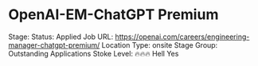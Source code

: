 # OpenAI-EM-ChatGPT Premium

Stage: Status: Applied
Job URL: https://openai.com/careers/engineering-manager-chatgpt-premium/
Location Type: onsite
Stage Group: Outstanding Applications
Stoke Level: 🔥🔥🔥 Hell Yes